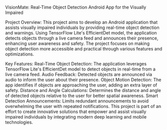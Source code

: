VisionMate:
Real-Time Object Detection Android App for the Visually Impaired

Project Overview:
This project aims to develop an Android application that assists visually impaired individuals by providing real-time object detection and warnings. Using TensorFlow Lite's EfficientDet model, the application detects objects through a live camera feed and announces their presence, enhancing user awareness and safety. The project focuses on making object detection more accessible and practical through various features and optimizations.

Key Features:
Real-Time Object Detection: The application leverages TensorFlow Lite's EfficientDet model to detect objects in real-time from a live camera feed.
Audio Feedback: Detected objects are announced via audio to inform the user about their presence.
Object Motion Detection: The app identifies if objects are approaching the user, adding an extra layer of safety.
Distance and Angle Calculations: Determines the distance and angle of detected objects relative to the user for better spatial awareness.
Smart Detection Announcements: Limits redundant announcements to avoid overwhelming the user with repeated notifications.
This project is part of an effort to create innovative solutions that empower and assist visually impaired individuals by integrating modern deep learning and mobile technologies.

